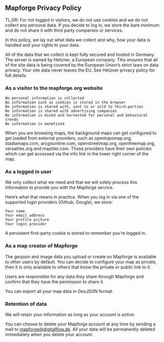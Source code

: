 ## Mapforge Privacy Policy

TL;DR: For not logged in visitors, we do not use cookies and we do not collect any personal data. If you decide to log in, we store the bare minimum and do not share it with third party companies or services.

In this policy, we lay out what data we collect and why, how your data is handled and your rights to your data.

All of the data that we collect is kept fully secured and hosted in Germany. The server is owned by Hetzner, a European company. This ensures that all of the site data is being covered by the European Union’s strict laws on data privacy. Your site data never leaves the EU. See Hetzner privacy policy for full details.

### As a visitor to the mapforge.org website

    No personal information is collected
    No information such as cookies is stored in the browser
    No information is shared with, sent to or sold to third-parties
    No information is shared with advertising companies
    No information is mined and harvested for personal and behavioral trends
    No information is monetized

When you are browsing maps, the background maps can get configured to get loaded from external providers, such as opentopomap.org, stadiamaps.com, arcgisonline.com, openstreetmap.org, openfreemap.org, versatiles.org and maptiler.com. Those providers have their own policies which can get accessed via the info link in the lower right corner of the map.

### As a logged in user

We only collect what we need and that we will solely process this information to provide you with the Mapforge service.

Here’s what that means in practice. When you log in via one of the supported login providers (Github, Google), we store:

    Your name
    Your email address
    Your profile picture
    Your login provider

A persistent first-party cookie is stored to remember you’re logged in.

### As a map creator of Mapforge

The geojson and image data you upload or create on Mapforge is available to other users
by default. You can decide to configure your map as private, then it is only
available to others that know the private or public link to it.

Users are responsible for any data they share through Mapforge and confirm that they have the permission to share it.

You can export all your map data in GeoJSON format.


### Retention of data

We will retain your information as long as your account is active.

You can choose to delete your Mapforge account at any time by sending a mail to mapforge@digitalflow.de. All your data will be permanently deleted immediately when you delete your account.
